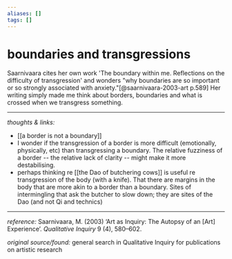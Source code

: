 ```yaml
---
aliases: []
tags: []
---
```


# boundaries and transgressions


Saarnivaara cites her own work 'The boundary within me. Reflections on the difficulty of transgression' and wonders "why boundaries are so important or so strongly associated with anxiety."[@saarnivaara-2003-art p.589] Her writing simply made me think about borders, boundaries and what is crossed when we transgress something. 

---

_thoughts & links:_

- [[a border is not a boundary]]
- I wonder if the transgression of a border is more difficult (emotionally, physically, etc) than transgressing a boundary. The relative fuzziness of a border -- the relative lack of clarity -- might make it more destabilising.
- perhaps thinking re [[the Dao of butchering cows]] is useful re transgression of the body (with a knife). That there are margins in the body that are more akin to a border than a boundary. Sites of intermingling that ask the butcher to slow down; they are sites of the Dao (and not Qi and technics)

---

_reference:_ Saarnivaara, M. (2003) ‘Art as Inquiry: The Autopsy of an \[Art\] Experience’. _Qualitative Inquiry_ 9 (4), 580–602.

_original source/found:_ general search in Qualitative Inquiry for publications on artistic research